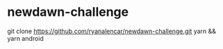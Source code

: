 # newdawn-challenge
git clone https://github.com/ryanalencar/newdawn-challenge.git
yarn && yarn android
